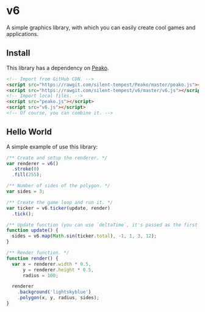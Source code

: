 # v6
A simple graphics library, with which you can easily create cool games and applications.

## Install
This library has a dependency on [Peako](https://github.com/silent-tempest/Peako).
```html
<!-- Import from GitHub CDN. -->
<script src="https://rawgit.com/silent-tempest/Peako/master/peako.js"></script>
<script src="https://rawgit.com/silent-tempest/v6/master/v6.js"></script>
<!-- Import local files. -->
<script src="peako.js"></script>
<script src="v6.js"></script>
<!-- Of course, you can combine it. -->
```

## Hello World
A simple example of use this library:
```javascript
/** Create and setup the renderer. */
var renderer = v6()
  .stroke(0)
  .fill(255);

/** Number of sides of the polygon. */
var sides = 3;

/** Create the game loop and run it. */
var ticker = v6.ticker(update, render)
  .tick();

/** Update function (you can use `deltaTime`, it's passed as the first argument). */
function update() {
  sides = v6.map(Math.sin(ticker.total), -1, 1, 3, 12);
}

/** Render function. */
function render() {
  var x = renderer.width * 0.5,
      y = renderer.height * 0.5,
      radius = 100;

  renderer
    .background('lightskyblue')
    .polygon(x, y, radius, sides);
}
```
